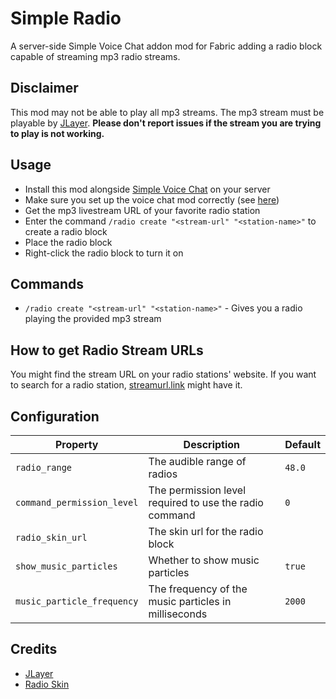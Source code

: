 # Simple Radio

A server-side Simple Voice Chat addon mod for Fabric adding a radio block capable of streaming mp3 radio streams.

## Disclaimer

This mod may not be able to play all mp3 streams.
The mp3 stream must be playable by [JLayer](https://web.archive.org/web/20210108055829/http://www.javazoom.net/javalayer/javalayer.html).
**Please don't report issues if the stream you are trying to play is not working.**

## Usage

- Install this mod alongside [Simple Voice Chat](https://modrinth.com/plugin/simple-voice-chat) on your server
- Make sure you set up the voice chat mod correctly (see [here](https://modrepo.de/minecraft/voicechat/wiki/server_setup))
- Get the mp3 livestream URL of your favorite radio station
- Enter the command `/radio create "<stream-url" "<station-name>"` to create a radio block
- Place the radio block
- Right-click the radio block to turn it on

## Commands

- `/radio create "<stream-url" "<station-name>"` - Gives you a radio playing the provided mp3 stream

## How to get Radio Stream URLs

You might find the stream URL on your radio stations' website.
If you want to search for a radio station, [streamurl.link](https://streamurl.link/) might have it.

## Configuration

| Property                   | Description                                            | Default |
|----------------------------|--------------------------------------------------------|---------|
| `radio_range`              | The audible range of radios                            | `48.0`  |
| `command_permission_level` | The permission level required to use the radio command | `0`     |
| `radio_skin_url`           | The skin url for the radio block                       |         |
| `show_music_particles`     | Whether to show music particles                        | `true`  |
| `music_particle_frequency` | The frequency of the music particles in milliseconds   | `2000`  |

## Credits

- [JLayer](https://web.archive.org/web/20210108055829/http://www.javazoom.net/javalayer/javalayer.html)
- [Radio Skin](https://minecraft-heads.com/custom-heads/decoration/215-radio)